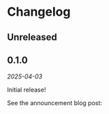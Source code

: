 Changelog
=========

**Unreleased**
--------------

0.1.0
-----

_2025-04-03_

Initial release!

See the announcement blog post:
